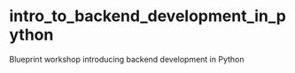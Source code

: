 # intro_to_backend_development_in_python
Blueprint workshop introducing backend development in Python

